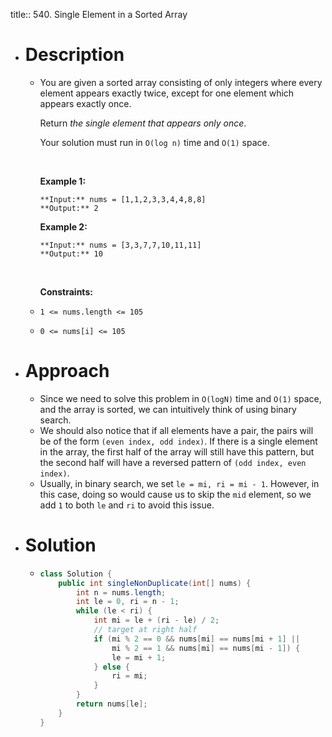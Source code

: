 title:: 540. Single Element in a Sorted Array

- # Description
	- You are given a sorted array consisting of only integers where every element appears exactly twice, except for one element which appears exactly once.
	  
	  Return *the single element that appears only once*.
	  
	  Your solution must run in `O(log n)` time and `O(1)` space.
	  
	   
	  
	  **Example 1:**
	  
	  ```
	  **Input:** nums = [1,1,2,3,3,4,4,8,8]
	  **Output:** 2
	  ```
	  
	  **Example 2:**
	  
	  ```
	  **Input:** nums = [3,3,7,7,10,11,11]
	  **Output:** 10
	  ```
	  
	   
	  
	  **Constraints:**
	- `1 <= nums.length <= 105`
	- `0 <= nums[i] <= 105`
- # Approach
	- Since we need to solve this problem in `O(logN)` time and `O(1)` space, and the array is sorted, we can intuitively think of using binary search.
	- We should also notice that if all elements have a pair, the pairs will be of the form `(even index, odd index)`. If there is a single element in the array, the first half of the array will still have this pattern, but the second half will have a reversed pattern of `(odd index, even index)`.
	- Usually, in binary search, we set `le = mi, ri = mi - 1`. However, in this case, doing so would cause us to skip the `mid` element, so we add `1` to both `le` and `ri` to avoid this issue.
- # Solution
	- ```java
	  class Solution {
	      public int singleNonDuplicate(int[] nums) {
	          int n = nums.length;
	          int le = 0, ri = n - 1;
	          while (le < ri) {
	              int mi = le + (ri - le) / 2;
	              // target at right half
	              if (mi % 2 == 0 && nums[mi] == nums[mi + 1] ||
	                  mi % 2 == 1 && nums[mi] == nums[mi - 1]) {
	                  le = mi + 1;
	              } else {
	                  ri = mi;
	              }
	          }
	          return nums[le];
	      }
	  }
	  ```